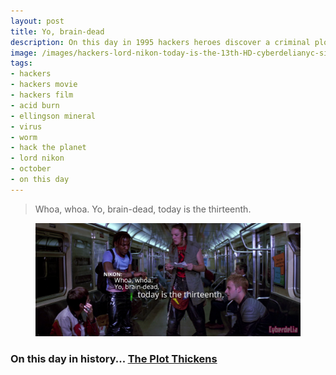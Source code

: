 ```yaml
---
layout: post
title: Yo, brain-dead
description: On this day in 1995 hackers heroes discover a criminal plot that hasn't happened yet.
image: /images/hackers-lord-nikon-today-is-the-13th-HD-cyberdelianyc-site.jpg
tags:
- hackers
- hackers movie
- hackers film
- acid burn
- ellingson mineral
- virus
- worm
- hack the planet
- lord nikon
- october
- on this day
---
```


> Whoa, whoa. Yo, brain-dead, today is the thirteenth.

<figure class="figure">
<img class="figure-img img-fluid" loading="lazy" src="/images/hackers-lord-nikon-today-is-the-13th-HD-cyberdelianyc-site.jpg" alt="Scene from Hackers (1995) movie: character Kate/Acid Burn, Lord Nikon, Cereal Killer and Dade Murphy gathered in a subway car, holding computer paper printouts and talking. Lord Nikon and Cereal standing at center with puzzled looks, Nikon looking at his watch. Kate and Dade seated on opposite sides looking up at them. Large white text overlaid: NIKON: 'Whoa, whoa. Yo, brain-dead, today is the thirteenth.'">
</figure>

### On this day in history... [The Plot Thickens](/posts/the-plot-thickens)